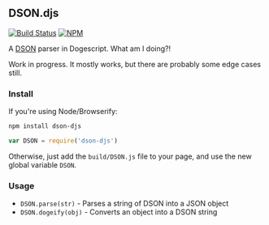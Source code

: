 ## DSON.djs

[![Build Status](https://travis-ci.org/dogescript/DSON.djs.svg?branch=master)](https://travis-ci.org/dogescript/DSON.djs)
[![NPM](https://nodei.co/npm/dson-djs.png?compact=true)](https://nodei.co/npm/dson-djs/)

A [DSON](http://dogeon.org/) parser in Dogescript. What am I doing?!

Work in progress. It mostly works, but there are probably some edge cases still.

### Install

If you're using Node/Browserify:
```bash
npm install dson-djs
```
```js
var DSON = require('dson-djs')
```

Otherwise, just add the `build/DSON.js` file to your page, and use the new global variable `DSON`.

### Usage
* `DSON.parse(str)` - Parses a string of DSON into a JSON object
* `DSON.dogeify(obj)` - Converts an object into a DSON string

